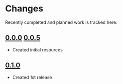 # Changes
Recently completed and planned work is tracked here.

## [0.0.0](.) [0.0.5](.)
- Created initial resources

## [0.1.0](.)
- Created 1st release
